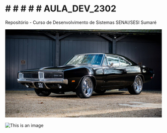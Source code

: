# # # # # #  AULA_DEV_2302

Repositório - Curso de Desenvolvimento de Sistemas SENAI/SESI Sumaré

![This is an image](https://raw.githubusercontent.com/Wesley-Battista/AULA_DEV_2302/main/1969-dodge-charger-bullitt.jpg)

![This is an image](https://noticias.coches.com/wp-content/uploads/2020/01/The-Fast-and-the-Furious-Dodge-Charger-1.jpg)

